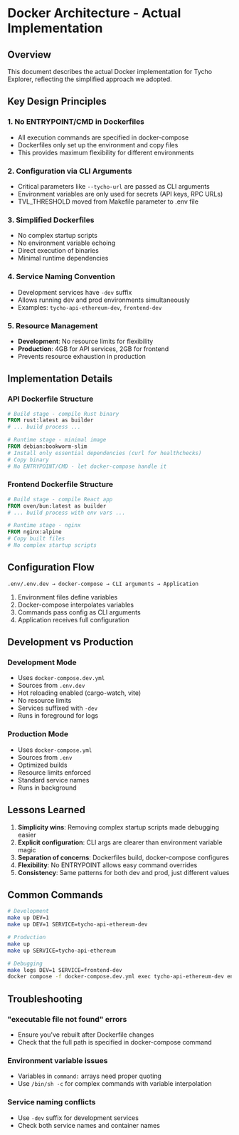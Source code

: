 # Docker Architecture - Actual Implementation

## Overview
This document describes the actual Docker implementation for Tycho Explorer, reflecting the simplified approach we adopted.

## Key Design Principles

### 1. No ENTRYPOINT/CMD in Dockerfiles
- All execution commands are specified in docker-compose
- Dockerfiles only set up the environment and copy files
- This provides maximum flexibility for different environments

### 2. Configuration via CLI Arguments
- Critical parameters like `--tycho-url` are passed as CLI arguments
- Environment variables are only used for secrets (API keys, RPC URLs)
- TVL_THRESHOLD moved from Makefile parameter to .env file

### 3. Simplified Dockerfiles
- No complex startup scripts
- No environment variable echoing
- Direct execution of binaries
- Minimal runtime dependencies

### 4. Service Naming Convention
- Development services have `-dev` suffix
- Allows running dev and prod environments simultaneously
- Examples: `tycho-api-ethereum-dev`, `frontend-dev`

### 5. Resource Management
- **Development**: No resource limits for flexibility
- **Production**: 4GB for API services, 2GB for frontend
- Prevents resource exhaustion in production

## Implementation Details

### API Dockerfile Structure

```dockerfile
# Build stage - compile Rust binary
FROM rust:latest as builder
# ... build process ...

# Runtime stage - minimal image
FROM debian:bookworm-slim
# Install only essential dependencies (curl for healthchecks)
# Copy binary
# No ENTRYPOINT/CMD - let docker-compose handle it
```

### Frontend Dockerfile Structure

```dockerfile
# Build stage - compile React app
FROM oven/bun:latest as builder
# ... build process with env vars ...

# Runtime stage - nginx
FROM nginx:alpine
# Copy built files
# No complex startup scripts
```

## Configuration Flow

```
.env/.env.dev → docker-compose → CLI arguments → Application
```

1. Environment files define variables
2. Docker-compose interpolates variables
3. Commands pass config as CLI arguments
4. Application receives full configuration

## Development vs Production

### Development Mode
- Uses `docker-compose.dev.yml`
- Sources from `.env.dev`
- Hot reloading enabled (cargo-watch, vite)
- No resource limits
- Services suffixed with `-dev`
- Runs in foreground for logs

### Production Mode
- Uses `docker-compose.yml`
- Sources from `.env`
- Optimized builds
- Resource limits enforced
- Standard service names
- Runs in background

## Lessons Learned

1. **Simplicity wins**: Removing complex startup scripts made debugging easier
2. **Explicit configuration**: CLI args are clearer than environment variable magic
3. **Separation of concerns**: Dockerfiles build, docker-compose configures
4. **Flexibility**: No ENTRYPOINT allows easy command overrides
5. **Consistency**: Same patterns for both dev and prod, just different values

## Common Commands

```bash
# Development
make up DEV=1
make up DEV=1 SERVICE=tycho-api-ethereum-dev

# Production
make up
make up SERVICE=tycho-api-ethereum

# Debugging
make logs DEV=1 SERVICE=frontend-dev
docker compose -f docker-compose.dev.yml exec tycho-api-ethereum-dev env
```

## Troubleshooting

### "executable file not found" errors
- Ensure you've rebuilt after Dockerfile changes
- Check that the full path is specified in docker-compose command

### Environment variable issues
- Variables in `command:` arrays need proper quoting
- Use `/bin/sh -c` for complex commands with variable interpolation

### Service naming conflicts
- Use `-dev` suffix for development services
- Check both service names and container names